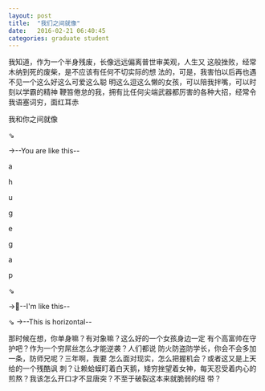 ```yaml
---
layout: post
title:  "我们之间就像"
date:   2016-02-21 06:40:45
categories: graduate student
---
```


我知道，作为一个半身残废，长像远远偏离普世审美观，人生又
这般挫败，经常木纳到死的废柴，是不应该有任何不切实际的想
法的，可是，我害怕以后再也遇不见一个这么好这么可爱这么聪
明这么逗这么懒的女孩，可以陪我拌嘴，可以时刻以学霸的精神
鞭笞倦怠的我，拥有比任何尖端武器都厉害的各种大招，经常令
我语塞词穷，面红耳赤

我和你之间就像

⇘

→--You are like this--

a

h

u

g

e

g

a

p

⇘

→👤--I'm like this--


⇘
→--This is horizontal--

那时候在想，你单身嘛？有对象嘛？这么好的一个女孩身边一定
有个高富帅在守护吧？作为一个穷屌丝怎么才能逆袭？人们都说
防火防盗防学长，你会不会多加一条，防师兄呢？三年啊，我要
怎么面对现实，怎么把握机会？或者这又是上天给的一个残酷讽
刺？让赖蛤蟆盯着白天鹅，矮穷挫望着女神，每天忍受着内心的
煎熬？我该怎么开口才不显唐突？不至于破裂这本来就脆弱的纽
带？
